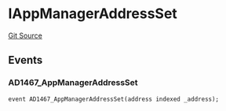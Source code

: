 # IAppManagerAddressSet
[Git Source](https://github.com/thrackle-io/tron/blob/d0e19eee889b51e6e21299e25b4ddf10ffd75bd7/src/common/IEvents.sol)


## Events
### AD1467_AppManagerAddressSet

```solidity
event AD1467_AppManagerAddressSet(address indexed _address);
```

